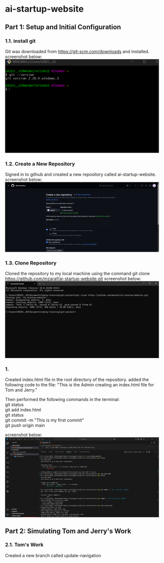 # ai-startup-website
## Part 1: Setup and Initial Configuration
### 1.1. install git
Git was downloaded from https://git-scm.com/downloads and installed. screenshot below:
![Git Installation Confirmation](./img/0.png)
### 1.2. Create a New Repository
Signed in to github and created a new repository called ai-startup-website. screenshot below:
![New Repository](./img/1.jpg)
### 1.3. Clone Repository
Cloned the repository to my local machine using the command git clone https://github.com/mzaraf/ai-startup-website.git screenshot below:
![Clone Repository](./img/3.jpg)
### 1.
Created index.html file in the root directory of the repository. added the following code to the file: "This is the Admin creating an index.html file for Tom and Jerry."

Then performed the following commands in the terminal:  
git status  
git add index.html  
git status  
git commit -m "This is my first commit"  
git push origin main

screenshot below:
![CLI Commands](./img/4.jpg)


## Part 2: Simulating Tom and Jerry's Work
### 2.1. Tom's Work
Created a new branch called update-navigation
